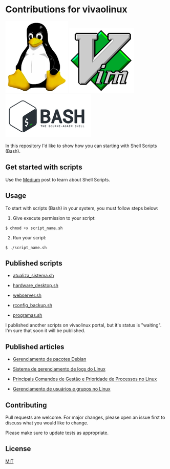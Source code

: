 # Contributions for vivaolinux

![mascote](https://github.com/amaurybsouza/vivaolinux-contributions/blob/master/scripts(bash)/linux.png) ![vim](https://github.com/amaurybsouza/vivaolinux-contributions/blob/master/scripts(bash)/vim.png) ![bash](https://github.com/amaurybsouza/vivaolinux-contributions/blob/master/scripts(bash)/bash.png)

In this repository I'd like to show how you can starting with Shell Scripts (Bash). 

## Get started with scripts

Use the [Medium](https://medium.com/@amaurybsouza/automa%C3%A7%C3%A3o-com-shell-script-9af0457601c3) post to learn about Shell Scripts.  


## Usage

To start with scripts (Bash) in your system, you must follow steps below:

1) Give execute permission to your script:
```
$ chmod +x script_name.sh 
```
2) Run your script:  

```  
$ ./script_name.sh
```

## Published scripts

- [atualiza_sistema.sh](https://www.vivaolinux.com.br/script/Atualizar-Sistema-Ubuntu)

- [hardware_desktop.sh](https://www.vivaolinux.com.br/script/Gerenciamento-de-software-e-hardware-de-desktop)

- [webserver.sh](https://www.vivaolinux.com.br/script/Instalacao-do-LAMP-no-Linux-Ubuntu)

- [rconfig_backup.sh](https://www.vivaolinux.com.br/script/Limpeza-dos-dados-do-rConfig-ferramenta-open-source-de-gerenciamento-de-configuracao)

- [programas.sh](https://www.vivaolinux.com.br/script/Instalacao-de-programas-no-Ubuntu-Linux/)

I published another scripts on vivaolinux portal, but it's status is "waiting". I'm sure that soon it will be published.

## Published articles

- [Gerenciamento de pacotes Debian](https://www.vivaolinux.com.br/artigo/Gerenciamento-de-pacotes-Debian-principais-comandos-LPIC-1)

- [Sistema de gerenciamento de logs do Linux
](https://www.vivaolinux.com.br/artigo/Sistema-de-gerenciamento-de-logs-do-Linux)

- [Principais Comandos de Gestão e Prioridade de Processos no Linux
](https://www.vivaolinux.com.br/artigo/Principais-Comandos-de-Gestao-e-Prioridade-de-Processos-no-Linux)

- [Gerenciamento de usuários e grupos no Linux](https://www.vivaolinux.com.br/dica/Gerenciamento-de-usuarios-e-grupos-no-Linux-LPIC-102)


## Contributing
Pull requests are welcome. For major changes, please open an issue first to discuss what you would like to change.

Please make sure to update tests as appropriate.

## License
[MIT](https://choosealicense.com/licenses/mit/)
